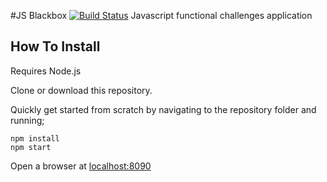 #JS Blackbox  [![Build Status](https://travis-ci.org/Ahineya/jsblackbox.svg?branch=master)](https://travis-ci.org/Ahineya/jsblackbox)
Javascript functional challenges application
## How To Install

Requires Node.js

Clone or download this repository.

Quickly get started from scratch by navigating to the repository folder and running;

```
npm install
npm start
```

Open a browser at [localhost:8090](http://localhost:8090/)
